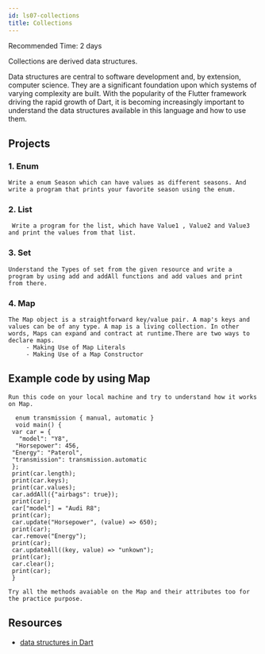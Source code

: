 ```yaml
---
id: ls07-collections
title: Collections
---
```

Recommended Time: 2 days

Collections are derived data structures.

Data structures are central to software development and, by extension, computer science. They are a
significant foundation upon which systems of varying complexity are built. With the popularity of
the Flutter framework driving the rapid growth of Dart, it is becoming increasingly important to
understand the data structures available in this language and how to use them.

## Projects

### 1. Enum
    
    Write a enum Season which can have values as different seasons. And write a program that prints your favorite season using the enum.

### 2. List

     Write a program for the list, which have Value1 , Value2 and Value3 and print the values from that list.

### 3. Set
     
    Understand the Types of set from the given resource and write a program by using add and addAll functions and add values and print from there.

### 4. Map

    The Map object is a straightforward key/value pair. A map's keys and values can be of any type. A map is a living collection. In other words, Maps can expand and contract at runtime.There are two ways to declare maps.
         - Making Use of Map Literals
         - Making Use of a Map Constructor

## Example code by using Map
    
    Run this code on your local machine and try to understand how it works on Map.
    
      enum transmission { manual, automatic }
      void main() {
     var car = {
       "model": "Y8",
      "Horsepower": 456,
     "Energy": "Paterol",
     "transmission": transmission.automatic
     };
     print(car.length);
     print(car.keys);
     print(car.values);
     car.addAll({"airbags": true});
     print(car);
     car["model"] = "Audi R8";
     print(car);
     car.update("Horsepower", (value) => 650);
     print(car);
     car.remove("Energy");
     print(car);
     car.updateAll((key, value) => "unkown");
     print(car);
     car.clear();
     print(car);
     }

    Try all the methods avaiable on the Map and their attributes too for the practice purpose.

## Resources

- [data structures in Dart](https://medium.com/@daria.orlova/data-structures-with-dart-set-a034bc7b7d4a)